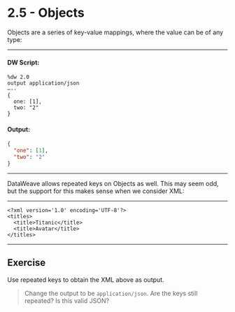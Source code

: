 # 2.5 - Objects

Objects are a series of key-value mappings, where the value can be of any type:

---
#### DW Script:
```dw
%dw 2.0
output application/json
—--
{
  one: [1],
  two: "2"
}
```
#### Output:
```json
{
  "one": [1],
  "two": "2"
}
```
---

DataWeave allows repeated keys on Objects as well. This may seem odd, but the support for this makes sense when we consider XML:

---
```
<?xml version='1.0' encoding='UTF-8'?>
<titles>
  <title>Titanic</title>
  <title>Avatar</title>
</titles>
```
---

## Exercise

Use repeated keys to obtain the XML above as output.

> Change the output to be `application/json`. Are the keys still repeated? Is this valid JSON?
